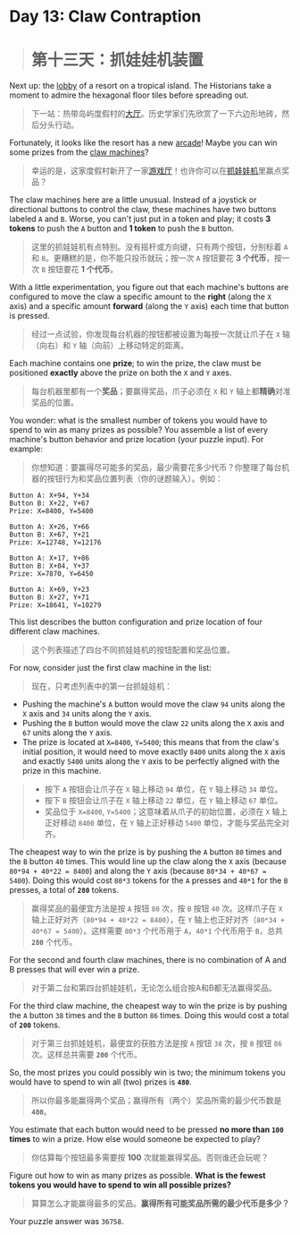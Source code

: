 # Day 13: Claw Contraption
> # 第十三天：抓娃娃机装置

Next up: the [lobby](https://adventofcode.com/2020/day/24) of a resort on a tropical island. The Historians take a moment to admire the hexagonal floor tiles before spreading out.
> 下一站：热带岛屿度假村的[大厅](https://adventofcode.com/2020/day/24)。历史学家们先欣赏了一下六边形地砖，然后分头行动。

Fortunately, it looks like the resort has a new [arcade](https://en.wikipedia.org/wiki/Amusement_arcade)! Maybe you can win some prizes from the [claw machines](https://en.wikipedia.org/wiki/Claw_machine)?
> 幸运的是，这家度假村新开了一家[游戏厅](https://en.wikipedia.org/wiki/Amusement_arcade)！也许你可以在[抓娃娃机](https://en.wikipedia.org/wiki/Claw_machine)里赢点奖品？

The claw machines here are a little unusual. Instead of a joystick or directional buttons to control the claw, these machines have two buttons labeled `A` and `B`. Worse, you can't just put in a token and play; it costs **3 tokens** to push the `A` button and **1 token** to push the `B` button.
> 这里的抓娃娃机有点特别。没有摇杆或方向键，只有两个按钮，分别标着 `A` 和 `B`。更糟糕的是，你不能只投币就玩；按一次 `A` 按钮要花 **3 个代币**，按一次 `B` 按钮要花 **1 个代币**。

With a little experimentation, you figure out that each machine's buttons are configured to move the claw a specific amount to the **right** (along the `X` axis) and a specific amount **forward** (along the `Y` axis) each time that button is pressed.
> 经过一点试验，你发现每台机器的按钮都被设置为每按一次就让爪子在 `X` 轴（向右）和 `Y` 轴（向前）上移动特定的距离。

Each machine contains one **prize**; to win the prize, the claw must be positioned **exactly** above the prize on both the `X` and `Y` axes.
> 每台机器里都有一个**奖品**；要赢得奖品，爪子必须在 `X` 和 `Y` 轴上都**精确**对准奖品的位置。

You wonder: what is the smallest number of tokens you would have to spend to win as many prizes as possible? You assemble a list of every machine's button behavior and prize location (your puzzle input). For example:
> 你想知道：要赢得尽可能多的奖品，最少需要花多少代币？你整理了每台机器的按钮行为和奖品位置列表（你的谜题输入）。例如：

```
Button A: X+94, Y+34
Button B: X+22, Y+67
Prize: X=8400, Y=5400

Button A: X+26, Y+66
Button B: X+67, Y+21
Prize: X=12748, Y=12176

Button A: X+17, Y+86
Button B: X+84, Y+37
Prize: X=7870, Y=6450

Button A: X+69, Y+23
Button B: X+27, Y+71
Prize: X=18641, Y=10279
```

This list describes the button configuration and prize location of four different claw machines.
> 这个列表描述了四台不同抓娃娃机的按钮配置和奖品位置。

For now, consider just the first claw machine in the list:
> 现在，只考虑列表中的第一台抓娃娃机：

- Pushing the machine's `A` button would move the claw `94` units along the `X` axis and `34` units along the `Y` axis.
- Pushing the `B` button would move the claw `22` units along the `X` axis and `67` units along the `Y` axis.
- The prize is located at `X=8400`, `Y=5400`; this means that from the claw's initial position, it would need to move exactly `8400` units along the `X` axis and exactly `5400` units along the `Y` axis to be perfectly aligned with the prize in this machine.
> - 按下 `A` 按钮会让爪子在 `X` 轴上移动 `94` 单位，在 `Y` 轴上移动 `34` 单位。
> - 按下 `B` 按钮会让爪子在 `X` 轴上移动 `22` 单位，在 `Y` 轴上移动 `67` 单位。
> - 奖品位于 `X=8400`, `Y=5400`；这意味着从爪子的初始位置，必须在 `X` 轴上正好移动 `8400` 单位，在 `Y` 轴上正好移动 `5400` 单位，才能与奖品完全对齐。

The cheapest way to win the prize is by pushing the `A` button `80` times and the `B` button `40` times. This would line up the claw along the `X` axis (because `80*94 + 40*22 = 8400`) and along the `Y` axis (because `80*34 + 40*67 = 5400`). Doing this would cost `80*3` tokens for the `A` presses and `40*1` for the `B` presses, a total of **`280`** tokens.
> 赢得奖品的最便宜方法是按 `A` 按钮 `80` 次，按 `B` 按钮 `40` 次。这样爪子在 `X` 轴上正好对齐（`80*94 + 40*22 = 8400`），在 `Y` 轴上也正好对齐（`80*34 + 40*67 = 5400`）。这样需要 `80*3` 个代币用于 `A`，`40*1` 个代币用于 `B`，总共 **`280`** 个代币。

For the second and fourth claw machines, there is no combination of A and B presses that will ever win a prize.
> 对于第二台和第四台抓娃娃机，无论怎么组合按A和B都无法赢得奖品。

For the third claw machine, the cheapest way to win the prize is by pushing the `A` button `38` times and the `B` button `86` times. Doing this would cost a total of **`200`** tokens.
> 对于第三台抓娃娃机，最便宜的获胜方法是按 `A` 按钮 `38` 次，按 `B` 按钮 `86` 次。这样总共需要 **`200`** 个代币。

So, the most prizes you could possibly win is two; the minimum tokens you would have to spend to win all (two) prizes is **`480`**.
> 所以你最多能赢得两个奖品；赢得所有（两个）奖品所需的最少代币数是 **`480`**。

You estimate that each button would need to be pressed **no more than `100` times** to win a prize. How else would someone be expected to play?
> 你估算每个按钮最多需要按 **100** 次就能赢得奖品。否则谁还会玩呢？

Figure out how to win as many prizes as possible. **What is the fewest tokens you would have to spend to win all possible prizes?**
> 算算怎么才能赢得最多的奖品。**赢得所有可能奖品所需的最少代币是多少？**

Your puzzle answer was `36758`.

